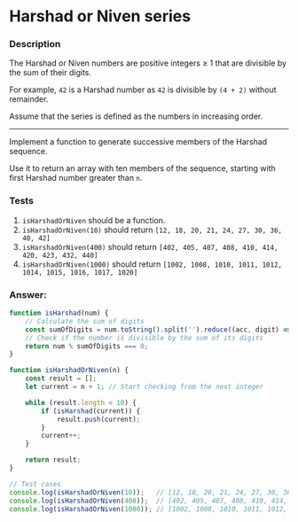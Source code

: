# Harshad or Niven series

### Description

The Harshad or Niven numbers are positive integers ≥ 1 that are divisible by the sum of their digits.

For example, `42` is a Harshad number as `42` is divisible by `(4 + 2)` without remainder.

Assume that the series is defined as the numbers in increasing order.

---

Implement a function to generate successive members of the Harshad sequence.

Use it to return an array with ten members of the sequence, starting with first Harshad number greater than `n`.

### Tests

1. `isHarshadOrNiven` should be a function.
2. `isHarshadOrNiven(10)` should return `[12, 18, 20, 21, 24, 27, 30, 36, 40, 42]`
3. `isHarshadOrNiven(400)` should return `[402, 405, 407, 408, 410, 414, 420, 423, 432, 440]`
4. `isHarshadOrNiven(1000)` should return `[1002, 1008, 1010, 1011, 1012, 1014, 1015, 1016, 1017, 1020]`

### Answer:

```javascript
function isHarshad(num) {
    // Calculate the sum of digits
    const sumOfDigits = num.toString().split('').reduce((acc, digit) => acc + Number(digit), 0);
    // Check if the number is divisible by the sum of its digits
    return num % sumOfDigits === 0;
}

function isHarshadOrNiven(n) {
    const result = [];
    let current = n + 1; // Start checking from the next integer

    while (result.length < 10) {
        if (isHarshad(current)) {
            result.push(current);
        }
        current++;
    }

    return result;
}

// Test cases
console.log(isHarshadOrNiven(10));   // [12, 18, 20, 21, 24, 27, 30, 36, 40, 42]
console.log(isHarshadOrNiven(400));  // [402, 405, 407, 408, 410, 414, 420, 423, 432, 440]
console.log(isHarshadOrNiven(1000)); // [1002, 1008, 1010, 1011, 1012, 1014, 1015, 1016, 1017, 1020]
```
